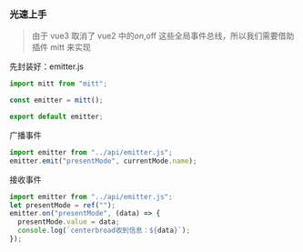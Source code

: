 ### 光速上手

> 由于 vue3 取消了 vue2 中的$on,$off 这些全局事件总线，所以我们需要借助插件 mitt 来实现

先封装好：emitter.js

```js
import mitt from "mitt";

const emitter = mitt();

export default emitter;
```

广播事件

```js
import emitter from "../api/emitter.js";
emitter.emit("presentMode", currentMode.name);
```

接收事件

```js
import emitter from "../api/emitter.js";
let presentMode = ref("");
emitter.on("presentMode", (data) => {
  presentMode.value = data;
  console.log(`centerbroad收到信息：${data}`);
});
```

<br>
